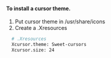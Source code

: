 #### To install a cursor theme.
1. Put cursor theme in /usr/share/icons
2. Create a .Xresources
```bash
  # .Xresources
  Xcursor.theme: Sweet-cursors
  Xcursor.size: 24
```